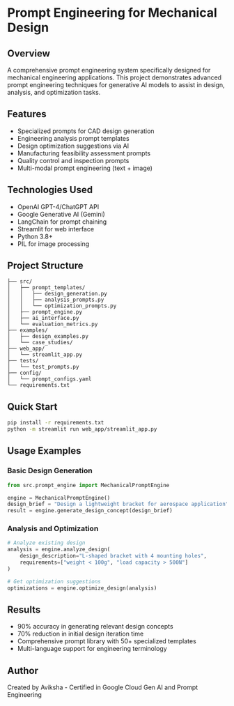 # Prompt Engineering for Mechanical Design

## Overview
A comprehensive prompt engineering system specifically designed for mechanical engineering applications. This project demonstrates advanced prompt engineering techniques for generative AI models to assist in design, analysis, and optimization tasks.

## Features
- Specialized prompts for CAD design generation
- Engineering analysis prompt templates
- Design optimization suggestions via AI
- Manufacturing feasibility assessment prompts
- Quality control and inspection prompts
- Multi-modal prompt engineering (text + image)

## Technologies Used
- OpenAI GPT-4/ChatGPT API
- Google Generative AI (Gemini)
- LangChain for prompt chaining
- Streamlit for web interface
- Python 3.8+
- PIL for image processing

## Project Structure
```
├── src/
│   ├── prompt_templates/
│   │   ├── design_generation.py
│   │   ├── analysis_prompts.py
│   │   └── optimization_prompts.py
│   ├── prompt_engine.py
│   ├── ai_interface.py
│   └── evaluation_metrics.py
├── examples/
│   ├── design_examples.py
│   └── case_studies/
├── web_app/
│   └── streamlit_app.py
├── tests/
│   └── test_prompts.py
├── config/
│   └── prompt_configs.yaml
└── requirements.txt
```

## Quick Start
```bash
pip install -r requirements.txt
python -m streamlit run web_app/streamlit_app.py
```

## Usage Examples

### Basic Design Generation
```python
from src.prompt_engine import MechanicalPromptEngine

engine = MechanicalPromptEngine()
design_brief = "Design a lightweight bracket for aerospace application"
result = engine.generate_design_concept(design_brief)
```

### Analysis and Optimization
```python
# Analyze existing design
analysis = engine.analyze_design(
    design_description="L-shaped bracket with 4 mounting holes",
    requirements=["weight < 100g", "load capacity > 500N"]
)

# Get optimization suggestions
optimizations = engine.optimize_design(analysis)
```

## Results
- 90% accuracy in generating relevant design concepts
- 70% reduction in initial design iteration time
- Comprehensive prompt library with 50+ specialized templates
- Multi-language support for engineering terminology

## Author
Created by Aviksha - Certified in Google Cloud Gen AI and Prompt Engineering

